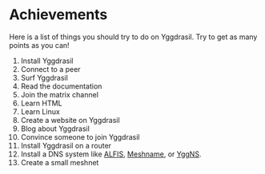 # Achievements
Here is a list of things you should try to do on Yggdrasil. Try to get as many points as you can!

1. Install Yggdrasil
2. Connect to a peer
3. Surf Yggdrasil
4. Read the documentation
5. Join the matrix channel
6. Learn HTML
7. Learn Linux
8. Create a website on Yggdrasil
9. Blog about Yggdrasil
10. Convince someone to join Yggdrasil
11. Install Yggdrasil on a router
12. Install a DNS system like [ALFIS](https://github.com/Revertron/Alfis), [Meshname](https://github.com/zhoreeq/meshname), or [YggNS](https://github.com/russian-meshnet/YggNS).
13. Create a small meshnet
